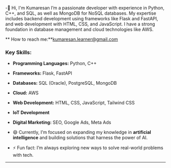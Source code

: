 
-👋 Hi, I'm Kumaresan
I’m a passionate developer with experience in Python, C++, and SQL, as well as MongoDB for NoSQL databases. My expertise includes backend development using frameworks like Flask and FastAPI, and web development with HTML, CSS, and JavaScript. I have a strong foundation in database management and cloud technologies like AWS.

** How to reach me:**kumaresan.learner@gmail.com

### Key Skills:
- **Programming Languages:** Python, C++  
- **Frameworks:** Flask, FastAPI  
- **Databases:** SQL (Oracle), PostgreSQL, MongoDB  
- **Cloud:** AWS  
- **Web Development:** HTML, CSS, JavaScript, Tailwind CSS  
- **IoT Development**  
- **Digital Marketing:** SEO, Google Ads, Meta Ads  

- 😄 Currently, I’m focused on expanding my knowledge in **artificial intelligence** and building solutions that harness the power of AI.  
- ⚡ Fun fact: I’m always exploring new ways to solve real-world problems with tech.

<!---  
KUMARESAN-PANDA/KUMARESAN-PANDA is a ✨ special ✨ repository because its `README.md` (this file) appears on your GitHub profile.  
You can click the Preview link to take a look at your changes.  
--->

---

